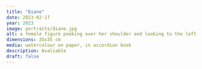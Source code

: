 ```yaml
---
title: "Diane"
date: 2023-02-17
year: 2023
image: portraits/diane.jpg
alt: a female figure peeking over her shoulder and looking to the left
dimensions: 35x35 cm
media: watercolour on paper, in accordion book
description: Avaliable
draft: false
---
```


